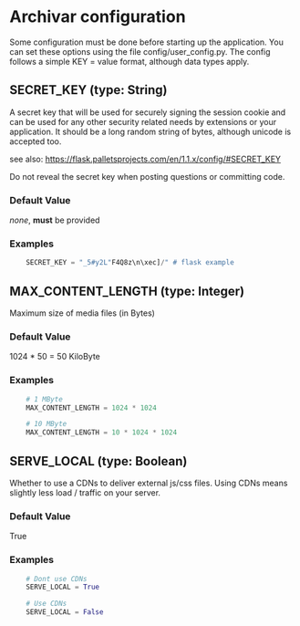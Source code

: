 # Archivar configuration

Some configuration must be done before starting up the application.
You can set these options using the file config/user_config.py.
The config follows a simple KEY = value format, although data types apply.

## SECRET_KEY (type: String)

A secret key that will be used for securely signing the session cookie
and can be used for any other security related needs by extensions or
your application. It should be a long random string of bytes,
although unicode is accepted too.

see also: https://flask.palletsprojects.com/en/1.1.x/config/#SECRET_KEY

Do not reveal the secret key when posting questions or committing code.


### Default Value

*none*, **must** be provided


### Examples
```python
    SECRET_KEY = "_5#y2L"F4Q8z\n\xec]/" # flask example
```



## MAX_CONTENT_LENGTH (type: Integer)

Maximum size of media files (in Bytes)


### Default Value
1024 * 50 = 50 KiloByte


### Examples
```python
    # 1 MByte
    MAX_CONTENT_LENGTH = 1024 * 1024

    # 10 MByte
    MAX_CONTENT_LENGTH = 10 * 1024 * 1024
```



## SERVE_LOCAL (type: Boolean)

Whether to use a CDNs to deliver external js/css files.
Using CDNs means slightly less load / traffic on your server.


### Default Value
True


### Examples
```python
    # Dont use CDNs
    SERVE_LOCAL = True

    # Use CDNs
    SERVE_LOCAL = False
```